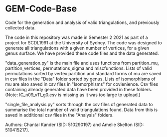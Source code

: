 # GEM-Code-Base
Code for the generation and analysis of valid triangulations, and previously collected data.

The code in this repository was made in Semester 2 2021 as part of a project for SCDL1991 at 
the University of Sydney. The code was designed to generate all triangulations with a given
number of vertices, for a given genus surface. We have provided these code files and the data
generated.

"data_generation.py" is the main file and uses functions from partition_mu, partition_vertices,
permutations_sigma and miscfunctions. Lists of valid permutations sorted by vertex partition
and standard forms of mu are saved in csv files in the "Data" folder sorted by genus. Lists of 
isomorphisms of mu are also saved in csv files in "Isomorphisms" for covienience. Csv files 
containing already generated data have been provided in these folders. (Note: IC_n09_v11_g0.csv 
is missing as it was too large to upload.)

"single_file_analysis.py" sorts through the csv files of generated data to summarise the total
number of valid triangulations found. Data from this is saved in additional csv files in the 
"Analysis" folders.

Authors: Chantal Kander (SID: 510290197) and Amelie Skelton (SID: 510415217).
